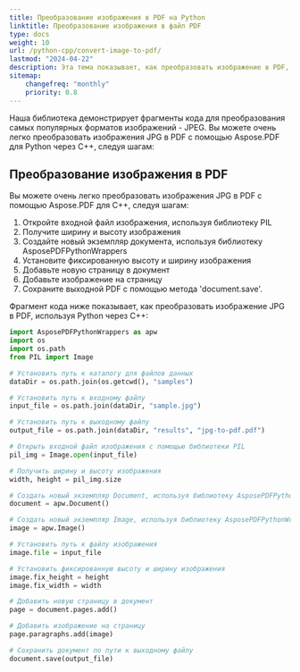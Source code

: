 ```yaml
---
title: Преобразование изображения в PDF на Python
linktitle: Преобразование изображения в файл PDF
type: docs
weight: 10
url: /python-cpp/convert-image-to-pdf/
lastmod: "2024-04-22"
description: Эта тема показывает, как преобразовать изображение в PDF, используя библиотеку Aspose.PDF для Python через C++.
sitemap:
    changefreq: "monthly"
    priority: 0.8
---
```


Наша библиотека демонстрирует фрагменты кода для преобразования самых популярных форматов изображений - JPEG. Вы можете очень легко преобразовать изображения JPG в PDF с помощью Aspose.PDF для Python через C++, следуя шагам:

## Преобразование изображения в PDF

Вы можете очень легко преобразовать изображения JPG в PDF с помощью Aspose.PDF для C++, следуя шагам:

1. Откройте входной файл изображения, используя библиотеку PIL
1. Получите ширину и высоту изображения
1. Создайте новый экземпляр документа, используя библиотеку AsposePDFPythonWrappers
1. Установите фиксированную высоту и ширину изображения 
1. Добавьте новую страницу в документ
1. Добавьте изображение на страницу
1. Сохраните выходной PDF с помощью метода 'document.save'.

Фрагмент кода ниже показывает, как преобразовать изображение JPG в PDF, используя Python через C++:

```python
import AsposePDFPythonWrappers as apw
import os
import os.path
from PIL import Image

# Установить путь к каталогу для файлов данных
dataDir = os.path.join(os.getcwd(), "samples")

# Установить путь к входному файлу
input_file = os.path.join(dataDir, "sample.jpg")

# Установить путь к выходному файлу
output_file = os.path.join(dataDir, "results", "jpg-to-pdf.pdf")

# Открыть входной файл изображения с помощью библиотеки PIL
pil_img = Image.open(input_file)

# Получить ширину и высоту изображения
width, height = pil_img.size

# Создать новый экземпляр Document, используя библиотеку AsposePDFPythonWrappers
document = apw.Document()

# Создать новый экземпляр Image, используя библиотеку AsposePDFPythonWrappers
image = apw.Image()

# Установить путь к файлу изображения
image.file = input_file

# Установить фиксированную высоту и ширину изображения
image.fix_height = height
image.fix_width = width

# Добавить новую страницу в документ
page = document.pages.add()

# Добавить изображение на страницу
page.paragraphs.add(image)

# Сохранить документ по пути к выходному файлу
document.save(output_file)
```